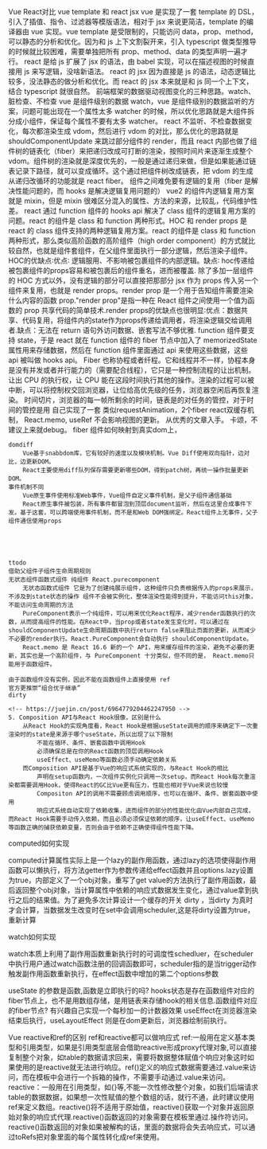 <!-- https://juejin.cn/post/7007048306438176799 -->
Vue React对比
    vue template 和 react jsx
        vue 是实现了一套 template 的 DSL，引入了插值、指令、过滤器等模版语法，相对于 jsx 来说更简洁，template 的编译器由 vue 实现。vue template 是受限制的，只能访问 data，prop、method，可以静态的分析和优化。因为和 js 上下文割裂开来，引入 typescript 做类型推导的时候就比较困难，需要单独把所有 prop、method、data 的类型声明一遍才行。
        react 是给 js 扩展了 jsx 的语法，由 babel 实现，可以在描述视图的时候直接用 js 来写逻辑，没啥新语法。 react 的 jsx 因为直接是 js 的语法，动态逻辑比较多，没法静态的做分析和优化。而 react 的 jsx 本来就是和 js 同一个上下文，结合 typescript 就很自然。
    前端框架的数据驱动视图变化的三种思路。watch、脏检查、不检查
        vue 是组件级别的数据 watch，vue 是组件级别的数据监听的方案，问题可能出现在一个属性太多 watcher 的时候，所以优化思路就是大组件拆分成小组件，保证每个属性不要有太多 watcher。
        react 不监听、不检查数据变化，每次都渲染生成 vdom，然后进行 vdom 的对比，那么优化的思路就是 shouldComponentUpdate 来跳过部分组件的 render，而且 react 内部也做了组件树的链表化（fiber）来把递归改成可打断的渲染，按照时间片来逐渐生成整个 vdom。组件树的渲染就是深度优先的，一般是通过递归来做，但是如果能通过链表记录下路径，就可以变成循环。这个通过把组件树改成链表，把 vdom 的生成从递归改循环的功能就是 react fiber。
    组件之间难免要有逻辑的复用（fiber 是解决性能问题的，而 hooks 是解决逻辑复用问题的）
        vue2 的组件内逻辑复用方案就是 mixin，但是 mixin 很难区分混入的属性、方法的来源，比较乱，代码维护性差。
        react 通过 function 组件的 hooks api 解决了 class 组件的逻辑复用方案的问题。react 的组件是 class 和 function 两种形式。HOC 和 render props 是 react 的 class 组件支持的两种逻辑复用方案。react 的组件是 class 和 function 两种形式，那么类似高阶函数的高阶组件（high order component）的方式就比较自然，也就是组件套组件，在父组件里面执行一部分逻辑，然后渲染子组件。HOC的优缺点∶优点∶ 逻辑服用、不影响被包裹组件的内部逻辑。缺点∶ hoc传递给被包裹组件的props容易和被包裹后的组件重名，进而被覆盖. 除了多加一层组件的 HOC 方式以外，没有逻辑的部分可以直接把那部分 jsx 作为 props 传入另一个组件来复用，也就是 render props。render prop 是一个用于告知组件需要渲染什么内容的函数 prop."render prop"是指一种在 React 组件之间使用一个值为函数的 prop 共享代码的简单技术.render props的优缺点也很明显∶优点：数据共享、代码复用，将组件内的state作为props传递给调用者，将渲染逻辑交给调用者.缺点：无法在 return 语句外访问数据、嵌套写法不够优雅.
        function 组件要支持 state，于是 react 就在 function 组件的 fiber 节点中加入了 memorizedState 属性用来存储数据，然后在 function 组件里面通过 api 来使用这些数据，这些 api 被叫做 hooks api。
        Fiber 也称协程或者纤程。它和线程并不一样，协程本身是没有并发或者并行能力的（需要配合线程），它只是一种控制流程的让出机制。让出 CPU 的执行权，让 CPU 能在这段时间执行其他的操作。渲染的过程可以被中断，可以将控制权交回浏览器，让位给高优先级的任务，浏览器空闲后再恢复渲染。
        时间切片，浏览器的每一帧所剩余的时间，链表是的对任务的管控，对于时间的管控是用 自己实现了一套 类似requestAnimation，2个fiber react双缓存机制，
        React.memo, 
        useRef 不会影响视图的更新。
        从优秀的文章入手。
        卡颂，不建议上来就debug。
        fiber 组件如何映射到真实dom上，


    domdiff
        Vue基于snabbdom库，它有较好的速度以及模块机制。Vue Diff使用双向指针，边对比，边更新DOM。
        React主要使用diff队列保存需要更新哪些DOM，得到patch树，再统一操作批量更新DOM。
    事件机制不同
        Vue原生事件使用标准Web事件，Vue组件自定义事件机制，是父子组件通信基础
        React原生事件被包装，所有事件都冒泡到顶层document监听，然后在这里合成事件下发。基于这套，可以跨端使用事件机制，而不是和Web DOM强绑定。React组件上无事件，父子组件通信使用props





    ttodo
    借助父组件子组件生命周期规则
    无状态组件函数式组件 纯组件 React.purecomponent
        无状态函数式组件 它是为了创建纯展示组件，这种组件只负责根据传入的props来展示，不涉及到state状态的操作 组件不会被实例化，整体渲染性能得到提升，不能访问this对象，不能访问生命周期的方法
        PureComponent表示一个纯组件，可以用来优化React程序，减少render函数执行的次数，从而提高组件的性能。在React中，当prop或者state发生变化时，可以通过在shouldComponentUpdate生命周期函数中执行return false来阻止页面的更新，从而减少不必要的render执行。React.PureComponent会自动执行 shouldComponentUpdate。
        React.memo 是 React 16.6 新的一个 API，用来缓存组件的渲染，避免不必要的更新，其实也是一个高阶组件，与 PureComponent 十分类似，但不同的是， React.memo只能用于函数组件。

    由于函数组件没有实例，因此不能在函数组件上直接使用 ref
    官方更推崇“组合优于继承”
    dirty

    <!-- https://juejin.cn/post/6964779204462247950 -->
    5. Composition API与React Hook很像，区别是什么
        从React Hook的实现角度看，React Hook是根据useState调用的顺序来确定下一次重渲染时的state是来源于哪个useState，所以出现了以下限制
            不能在循环、条件、嵌套函数中调用Hook
            必须确保总是在你的React函数的顶层调用Hook
            useEffect、useMemo等函数必须手动确定依赖关系
        而Composition API是基于Vue的响应式系统实现的，与React Hook的相比
            声明在setup函数内，一次组件实例化只调用一次setup，而React Hook每次重渲染都需要调用Hook，使得React的GC比Vue更有压力，性能也相对于Vue来说也较慢
            Compositon API的调用不需要顾虑调用顺序，也可以在循环、条件、嵌套函数中使用
            响应式系统自动实现了依赖收集，进而组件的部分的性能优化由Vue内部自己完成，而React Hook需要手动传入依赖，而且必须必须保证依赖的顺序，让useEffect、useMemo等函数正确的捕获依赖变量，否则会由于依赖不正确使得组件性能下降。


computed如何实现

computed计算属性实际上是一个lazy的副作用函数，通过lazy的选项使得副作用函数可以懒执行，将方法getter作为参数传递给effect函数并且options.lazy设置为true，内部定义了一个obj对象，重写了get value的方法执行了副作用函数，最后返回整个obj对象，当计算属性中依赖的响应式数据发生变化，通过value拿到执行之后的结果值。为了避免多次计算设计一个缓存的开关 dirty ，当dirty 为真时才会计算，当数据发生改变时在set中会调用scheduler,这是将dirty设置为true，重新计算

watch如何实现

watch本质上利用了副作用函数重新执行时的可调度性schedluer，在scheduler中执行用户通过watch函数注册的回调函数即可，scheduler指的是当trigger动作触发副作用函数重新执行，在effect函数中增加的第二个options参数


useState 的参数是函数,函数是立即执行的吗?
hooks状态是存在函数组件对应的fiber节点上，也不是用数组存储，是用链表来存储hook的相关信息.函数组件对应的fiber节点?
有兴趣自己实现一个每秒加一的计数器效果
useEffect在浏览器渲染结束后执行，useLayoutEffect 则是在dom更新后，浏览器绘制前执行。

Vue reactive和ref的区别
    ref和reactive都可以做响应式
    ref:一般用在定义基本类型和引用类型，如果是引用类型底层会借助reactive形成proxy代理对象,可以直接复制整个对象，如table的数据请求回来，需要将数据整体赋值个响应对象这时如果使用的是reactive就无法进行响应。ref()定义的响应式数据需要通过.value来访问，而在模板中会进行一个拆箱的操作，不需要手动通过.value来访问。
    reactive：一般用在引用类型，如{}等,不能一次性修改整个对象，如我们后端请求table的数据数据，如果想一次性赋值的整个数组的话，就行不通，此时建议使用ref来定义数组。reactive()将不适用于原始值，reactive()获取一个对象并返回原始对象的响应式代理.reactive()函数返回的对象需要在模板里通过.操作符访问。reactive()函数返回的对象如果被解构的话，里面的数据将会失去响应式，可以通过toRefs把对象里面的每个属性转化成ref来使用。
